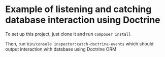 # Example of listening and catching database interaction using Doctrine

To set up this project, just clone it and run `composer install`

Then, run `bin/console inspector:catch-doctrine-events` which should output interaction with database using Doctrine ORM
